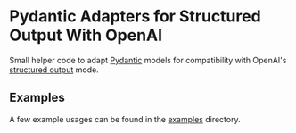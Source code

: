 # Pydantic Adapters for Structured Output With OpenAI

Small helper code to adapt [Pydantic](https://docs.pydantic.dev/latest/) models for compatibility with OpenAI's [structured output](https://platform.openai.com/docs/guides/structured-outputs/supported-schemas) mode.

## Examples

A few example usages can be found in the [examples](./examples/) directory.